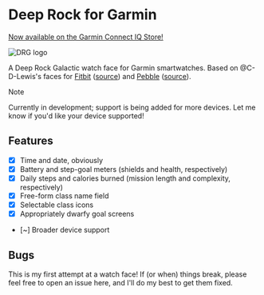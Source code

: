 # Deep Rock for Garmin

[Now available on the Garmin Connect IQ Store!](https://apps.garmin.com/apps/59ec3041-55be-45ef-9b75-351ced16c6a3)

![DRG logo](Deep_Rock_Galactic_Logo.png)

A Deep Rock Galactic watch face for Garmin smartwatches.
Based on @C-D-Lewis's faces for [Fitbit](https://gallery.fitbit.com/details/cb09baf4-95ba-4f06-b614-1382495c7b29) ([source](https://github.com/C-D-Lewis/fitbit-dev/tree/master/faces/deeprock)) and [Pebble](https://apps.rebble.io/en_US/application/67def87c122b40000904b4f0) ([source](https://github.com/C-D-Lewis/pebble-dev/tree/master/watchfaces/deep-rock)).

> [!NOTE]
> Currently in development; support is being added for more devices.
> Let me know if you'd like your device supported!

## Features

- [X] Time and date, obviously
- [X] Battery and step-goal meters (shields and health, respectively)
- [X] Daily steps and calories burned (mission length and complexity, respectively)
- [X] Free-form class name field
- [X] Selectable class icons
- [X] Appropriately dwarfy goal screens
- [~] Broader device support

## Bugs

This is my first attempt at a watch face! If (or when) things break, please feel free to open an issue here, and I'll do my best to get them fixed.

